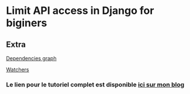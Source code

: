# Limit API access in Django for biginers

## Extra

[Dependencies graph](https://github.com/Stefan-ci/Limit-API-access-in-Django-for-beginers/graphs/commit-activity)

[Watchers](https://github.com/Stefan-ci/Limit-API-access-in-Django-for-beginers/watchers)

### Le lien pour le tutoriel complet est disponible [ici sur mon blog](https://stefan-ci.herokuapp.com/articles/Python/generation-de-cles-privees-uniques-pour-lutilisation-dun-service-dans-une-api-en-python-en-utilisant-django/)







